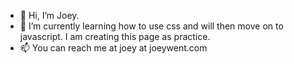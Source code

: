 - 👋 Hi, I’m Joey.
- 🌱 I’m currently learning how to use css and will then move on to javascript. I am creating this page as practice.
- 📫 You can reach me at joey at joeywent.com

<!---
jmwent/jmwent is a ✨ special ✨ repository because its `README.md` (this file) appears on your GitHub profile.
You can click the Preview link to take a look at your changes.
--->
